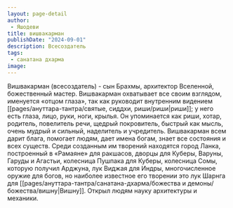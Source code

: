 ```yaml
---
layout: page-detail
author:
 - Яшодеви
title: вишвакарман
publishDate: "2024-09-01"
description: Всесоздатель
tags:
 - санатана дхарма
image: 
---
```

Вишвакарман (всесоздатель) - сын Брахмы, архитектор Вселенной, божественный мастер. Вишвакарман охватывает все своим взглядом, именуется «отцом глаза», так как руководит внутренним видением [[pages/ануттара-тантра/святые, сиддхи, риши/риши|риши]]; у него есть глаза, лицо, руки, ноги, крылья. Он упоминается как риши, хотар, родитель, повелитель речи, щедрый покровитель, быстрый как мысль, очень мудрый и сильный, наделитель и учредитель. Вишвакарман всем дарит блага, помогает людям, дает имена богам, знает все состояния и всех существ. Среди созданным им творений находятся город Ланка, построенный в «Рамаяне» для ракшасов, дворцы для Куберы, Варуны, Гаруды и Агастьи, колесница Пушпака для Куберы, колесница Сомы, которую получил Арджуна, лук Виджая для Индры, многочисленное оружие для богов, но наиболее известное его творении это лук Шарнга для [[pages/ануттара-тантра/санатана-дхарма/божества и демоны/божества/вишну|Вишну]]. Открыл людям науку архитектуры и механики.

